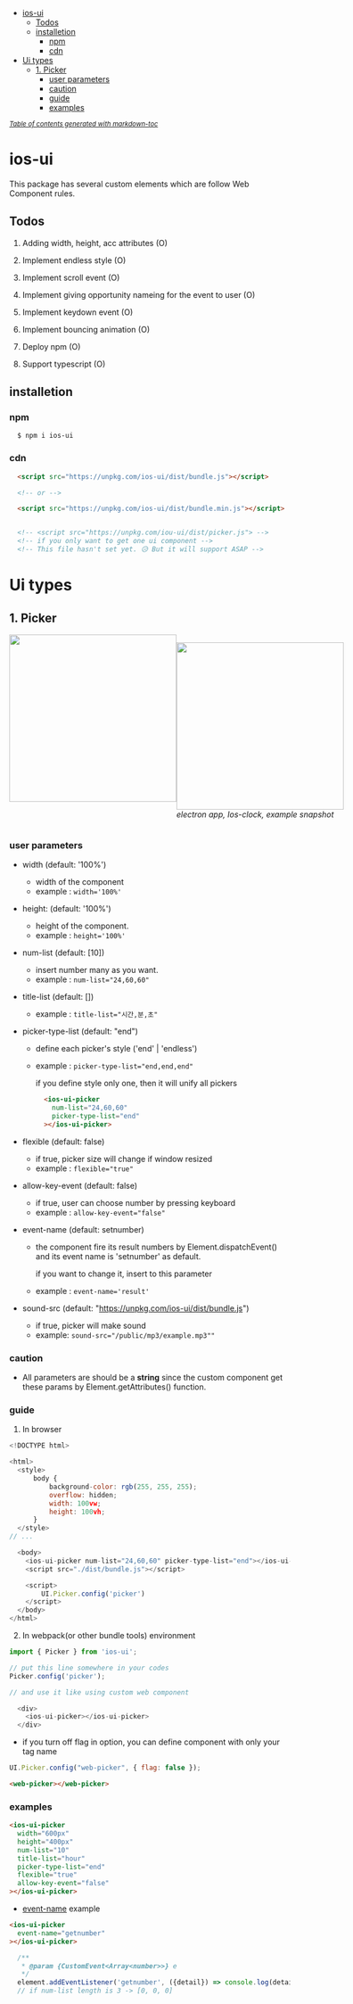 - [ios-ui](#ios-ui)
  * [Todos](#todos)
  * [installetion](#installetion)
    + [npm](#npm)
    + [cdn](#cdn)
- [Ui types](#ui-types)
  * [1. Picker](#1-picker)
    + [user parameters](#user-parameters)
    + [caution](#caution)
    + [guide](#guide)
    + [examples](#examples)

<small><i><a href='http://ecotrust-canada.github.io/markdown-toc/'>Table of contents generated with markdown-toc</a></i></small>



# ios-ui

This package has several custom elements which are follow Web Component rules.

## Todos

1. Adding width, height, acc attributes (O)

2. Implement endless style (O)

3. Implement scroll event (O)

4. Implement giving opportunity nameing for the event to user (O)

5. Implement keydown event (O)

6. Implement bouncing animation (O)

7. Deploy npm (O)

8. Support typescript (O)


## installetion

### npm

```shell
  $ npm i ios-ui
```

### cdn

```html
  <script src="https://unpkg.com/ios-ui/dist/bundle.js"></script>

  <!-- or -->

  <script src="https://unpkg.com/ios-ui/dist/bundle.min.js"></script>


  <!-- <script src="https://unpkg.com/iou-ui/dist/picker.js"> -->
  <!-- if you only want to get one ui component -->
  <!-- This file hasn't set yet. 😥 But it will support ASAP -->
```

# Ui types

## 1. Picker

<div style="display:flex">
 <img src="https://user-images.githubusercontent.com/101318878/207603762-5624e942-f2cc-4e82-bf90-e7dec4cd8d80.png" style="width:300px; display: inline-block">

 <p>
  <img style="width: 300px" src="https://user-images.githubusercontent.com/101318878/207604508-8caed4ec-ac52-4526-9ee6-25015ad527d5.png"><em>electron app, Ios-clock, example snapshot</em>
 </p>
</div>


### user parameters

- width (default: '100%')
  
  * width of the component
  * example : ```width='100%'```

- height: (default: '100%')

  * height of the component. 
  * example : ```height='100%'```

- num-list (default: [10])

  * insert number many as you want.
  * example : ```num-list="24,60,60"```

- title-list (default: [])

  * example : ```title-list="시간,분,초"```

- picker-type-list (default: "end")

  * define each picker's style ('end' | 'endless')
  * example : ```picker-type-list="end,end,end"```

    if you define style only one, then it will unify all pickers
    ```html
      <ios-ui-picker
        num-list="24,60,60"  
        picker-type-list="end"
      ></ios-ui-picker>
    ```

- flexible (default: false)

  * if true, picker size will change if window resized
  * example : ```flexible="true"```

- allow-key-event (default: false)

  * if true, user can choose number by pressing keyboard
  * example : ```allow-key-event="false"```

- event-name (default: setnumber)

  * the component fire its result numbers by Element.dispatchEvent() and its event name is 'setnumber' as default.

    if you want to change it, insert to this parameter

  * example : ```event-name='result'```

- sound-src (default: "https://unpkg.com/ios-ui/dist/bundle.js")

  * if true, picker will make sound
  * example: ```sound-src="/public/mp3/example.mp3""```

### caution

* All parameters are should be a **string** since the custom component get these params by Element.getAttributes() function.


### guide
1. In browser

```js
<!DOCTYPE html>

<html>
  <style>
      body {
          background-color: rgb(255, 255, 255);
          overflow: hidden;
          width: 100vw;
          height: 100vh;
      }
  </style>
// ...

  <body>
    <ios-ui-picker num-list="24,60,60" picker-type-list="end"></ios-ui-picker>
    <script src="./dist/bundle.js"></script>

    <script>
        UI.Picker.config('picker')
    </script>
  </body>
</html>
```

2. In webpack(or other bundle tools) environment

```js
import { Picker } from 'ios-ui';

// put this line somewhere in your codes
Picker.config('picker');

// and use it like using custom web component

  <div>
    <ios-ui-picker></ios-ui-picker>
  </div>
```

  * if you turn off flag in option, you can define component with only your tag name

  ```js
  UI.Picker.config("web-picker", { flag: false });
  ```
  
  ```html
  <web-picker></web-picker>
  ```

### examples

```html
<ios-ui-picker
  width="600px"
  height="400px"
  num-list="10"
  title-list="hour"
  picker-type-list="end"
  flexible="true"
  allow-key-event="false"
></ios-ui-picker>
```

* [event-name](#event-name) example

```html
<ios-ui-picker
  event-name="getnumber"
></ios-ui-picker>
```

```js
  /**
   * @param {CustomEvent<Array<number>>} e
   */
  element.addEventListener('getnumber', ({detail}) => console.log(detail));
  // if num-list length is 3 -> [0, 0, 0]
```
